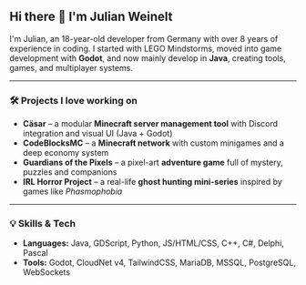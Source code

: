 ## Hi there 👋 I'm Julian Weinelt

I'm Julian, an 18-year-old developer from Germany with over 8 years of experience in coding.
I started with LEGO Mindstorms, moved into game development with **Godot**, and now mainly develop in **Java**, creating tools, games, and multiplayer systems.

---

### 🛠️ Projects I love working on

* **Cäsar** – a modular **Minecraft server management tool** with Discord integration and visual UI (Java + Godot)
* **CodeBlocksMC** – a **Minecraft network** with custom minigames and a deep economy system
* **Guardians of the Pixels** – a pixel-art **adventure game** full of mystery, puzzles and companions
* **IRL Horror Project** – a real-life **ghost hunting mini-series** inspired by games like *Phasmophobia*

---

### 💡 Skills & Tech

* **Languages:** Java, GDScript, Python, JS/HTML/CSS, C++, C#, Delphi, Pascal
* **Tools:** Godot, CloudNet v4, TailwindCSS, MariaDB, MSSQL, PostgreSQL, WebSockets
